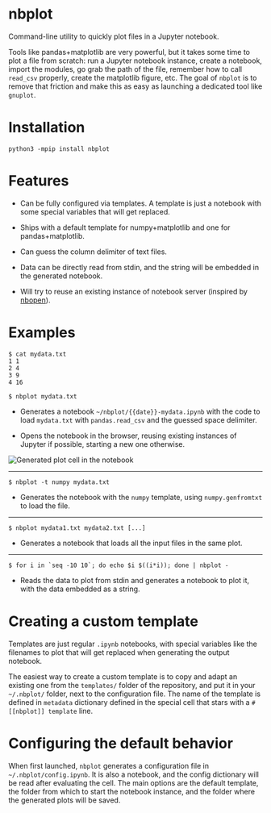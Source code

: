 # nbplot

Command-line utility to quickly plot files in a Jupyter notebook.

Tools like pandas+matplotlib are very powerful, but it takes some time to plot a file from scratch: run a Jupyter notebook instance, create a notebook, import the modules, go grab the path of the file, remember how to call `read_csv` properly, create the matplotlib figure, etc. The goal of `nbplot` is to remove that friction and make this as easy as launching a dedicated tool like `gnuplot`.

# Installation

```
python3 -mpip install nbplot
```

# Features

* Can be fully configured via templates. A template is just a notebook with some special variables that will get replaced.

* Ships with a default template for numpy+matplotlib and one for pandas+matplotlib.

* Can guess the column delimiter of text files.

* Data can be directly read from stdin, and the string will be embedded in the generated notebook.

* Will try to reuse an existing instance of notebook server (inspired by [nbopen](https://github.com/takluyver/nbopen)).

# Examples

```
$ cat mydata.txt
1 1
2 4
3 9
4 16

$ nbplot mydata.txt
```

* Generates a notebook `~/nbplot/{{date}}-mydata.ipynb` with the code to load `mydata.txt` with `pandas.read_csv` and the guessed space delimiter.

* Opens the notebook in the browser, reusing existing instances of Jupyter if possible, starting a new one otherwise.

![Generated plot cell in the notebook](https://user-images.githubusercontent.com/541507/112766457-1c16cf00-9012-11eb-9ccc-97bbedbda8b0.png)

---

```
$ nbplot -t numpy mydata.txt
```

* Generates the notebook with the `numpy` template, using `numpy.genfromtxt` to load the file.

---

```
$ nbplot mydata1.txt mydata2.txt [...]
```

* Generates a notebook that loads all the input files in the same plot.

---

```
$ for i in `seq -10 10`; do echo $i $((i*i)); done | nbplot -
```

* Reads the data to plot from stdin and generates a notebook to plot it, with the data embedded as a string.

# Creating a custom template

Templates are just regular `.ipynb` notebooks, with special variables like the filenames to plot that will get replaced when generating the output notebook.

The easiest way to create a custom template is to copy and adapt an existing one from the `templates/` folder of the repository, and put it in your `~/.nbplot/` folder, next to the configuration file. The name of the template is defined in `metadata` dictionary defined in the special cell that stars with a `# [[nbplot]] template` line.

# Configuring the default behavior

When first launched, `nbplot` generates a configuration file in `~/.nbplot/config.ipynb`. It is also a notebook, and the config dictionary will be read after evaluating the cell. The main options are the default template, the folder from which to start the notebook instance, and the folder where the generated plots will be saved.
